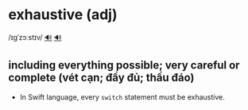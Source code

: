 # exhaustive (adj)

/ɪɡˈzɔːstɪv/ [🔊](https://www.oxfordlearnersdictionaries.com/media/english/uk_pron/e/exh/exhau/exhaustive__gb_1.mp3) [🔊](https://www.oxfordlearnersdictionaries.com/media/english/us_pron/e/exh/exhau/exhaustive__us_1.mp3)

## including everything possible; very careful or complete (vét cạn; đầy đủ; thấu đáo)

- In Swift language, every `switch` statement must be exhaustive.